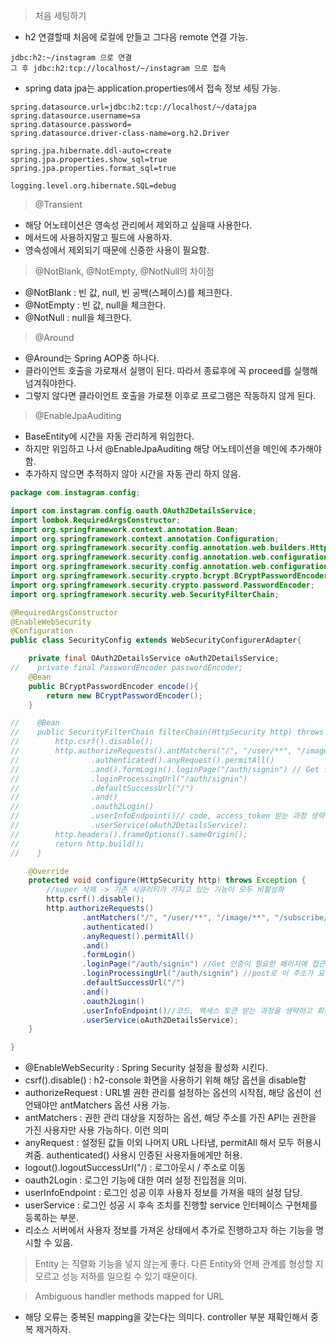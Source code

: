 > 처음 세팅하기

- h2 연결할때 처음에 로컬에 만들고 그다음 remote 연결 가능.

```shell
jdbc:h2:~/instagram 으로 연결
그 후 jdbc:h2:tcp://localhost/~/instagram 으로 접속
```

- spring data jpa는 application.properties에서 접속 정보 세팅 가능.
```shell
spring.datasource.url=jdbc:h2:tcp://localhost/~/datajpa
spring.datasource.username=sa
spring.datasource.password=
spring.datasource.driver-class-name=org.h2.Driver

spring.jpa.hibernate.ddl-auto=create
spring.jpa.properties.show_sql=true
spring.jpa.properties.format_sql=true

logging.level.org.hibernate.SQL=debug
```

> @Transient
- 해당 어노테이션은 영속성 관리에서 제외하고 싶을때 사용한다.
- 메서드에 사용하지말고 필드에 사용하자.
- 영속성에서 제외되기 때문에 신중한 사용이 필요함.


> @NotBlank, @NotEmpty, @NotNull의 차이점
- @NotBlank : 빈 값, null, 빈 공백(스페이스)를 체크한다.
- @NotEmpty : 빈 값, null을 체크한다.
- @NotNull : null을 체크한다.


> @Around
- @Around는 Spring AOP중 하나다.
- 클라이언트 호출을 가로채서 실행이 된다. 따라서 종료후에 꼭 proceed를 실행해 넘겨줘야한다.
- 그렇지 않다면 클라이언트 호출을 가로챈 이후로 프로그램은 작동하지 않게 된다.

> @EnableJpaAuditing
- BaseEntity에 시간을 자동 관리하게 위임한다.
- 하지만 위임하고 나서 @EnableJpaAuditing 해당 어노테이션을 메인에 추가해야함.
- 추가하지 않으면 추적하지 않아 시간을 자동 관리 하지 않음.


```java
package com.instagram.config;

import com.instagram.config.oauth.OAuth2DetailsService;
import lombok.RequiredArgsConstructor;
import org.springframework.context.annotation.Bean;
import org.springframework.context.annotation.Configuration;
import org.springframework.security.config.annotation.web.builders.HttpSecurity;
import org.springframework.security.config.annotation.web.configuration.EnableWebSecurity;
import org.springframework.security.config.annotation.web.configuration.WebSecurityConfigurerAdapter;
import org.springframework.security.crypto.bcrypt.BCryptPasswordEncoder;
import org.springframework.security.crypto.password.PasswordEncoder;
import org.springframework.security.web.SecurityFilterChain;

@RequiredArgsConstructor
@EnableWebSecurity
@Configuration
public class SecurityConfig extends WebSecurityConfigurerAdapter{

    private final OAuth2DetailsService oAuth2DetailsService;
//    private final PasswordEncoder passwordEncoder;
    @Bean
    public BCryptPasswordEncoder encode(){
        return new BCryptPasswordEncoder();
    }

//    @Bean
//    public SecurityFilterChain filterChain(HttpSecurity http) throws Exception{
//        http.csrf().disable();
//        http.authorizeRequests().antMatchers("/", "/user/**", "/image/**", "/subscribe/**", "/comment/**", "/api/**")
//                .authenticated().anyRequest().permitAll()
//                .and().formLogin().loginPage("/auth/signin") // Get 인증이 필요한 페이지에 접근 시 호출 페이지
//                .loginProcessingUrl("/auth/signin")
//                .defaultSuccessUrl("/")
//                .and()
//                .oauth2Login()
//                .userInfoEndpoint()// code, access_token 받는 과정 생략하고 회원정보 바로 받을 수 있게
//                .userService(oAuth2DetailsService);
//        http.headers().frameOptions().sameOrigin();
//        return http.build();
//    }

    @Override
    protected void configure(HttpSecurity http) throws Exception {
        //super 삭제 -> 기존 시큐리티가 가지고 있는 기능이 모두 비활성화
        http.csrf().disable();
        http.authorizeRequests()
                .antMatchers("/", "/user/**", "/image/**", "/subscribe/**", "/comment/**", "/api/**")
                .authenticated()
                .anyRequest().permitAll()
                .and()
                .formLogin()
                .loginPage("/auth/signin") //Get 인증이 필요한 페이지에 접근 시 호출하는 페이지
                .loginProcessingUrl("/auth/signin") //post로 이 주소가 요청되면 스프링 시큐리티가 요청을 낚아채서 로그인 대신 진행
                .defaultSuccessUrl("/")
                .and()
                .oauth2Login()
                .userInfoEndpoint()//코드, 엑세스 토큰 받는 과정을 생략하고 회원정보를 바로 받을 수 있다.
                .userService(oAuth2DetailsService);
    }

}
```
- @EnableWebSecurity : Spring Security 설정을 활성화 시킨다.
- csrf().disable() : h2-console 화면을 사용하기 위해 해당 옵션을 disable함
- authorizeRequest : URL별 권한 관리를 설정하는 옵션의 시작점, 해당 옵션이 선언돼야만 antMatchers 옵션 사용 가능.
- antMatchers : 권한 관리 대상을 지정하는 옵션, 해당 주소를 가진 API는 권한을 가진 사용자만 사용 가능하다. 이런 의미
- anyRequest : 설정된 값들 이외 나머지 URL 나타냄, permitAll 해서 모두 허용시켜줌. authenticated() 사용시 인증된 사용자들에게만 허용.
- logout().logoutSuccessUrl("/) : 로그아웃시 / 주소로 이동
- oauth2Login : 로그인 기능에 대한 여러 설정 진입점을 의미.
- userInfoEndpoint : 로그인 성공 이후 사용자 정보를 가져올 때의 설정 담당.
- userService : 로그인 성공 시 후속 조치를 진행할 service 인터페이스 구현체를 등록하는 부분.
- 리소스 서버에서 사용자 정보를 가져온 상태에서 추가로 진행하고자 하는 기능을 명시할 수 있음.

> Entity 는 직렬화 기능을 넣지 않는게 좋다. 다른 Entity와 언제 관계를 형성할 지 모르고 성능 저하를 일으킬 수 있기 때문이다.

> Ambiguous handler methods mapped for URL
- 해당 오류는 중복된 mapping을 갖는다는 의미다. controller 부분 재확인해서 중복 제거하자.